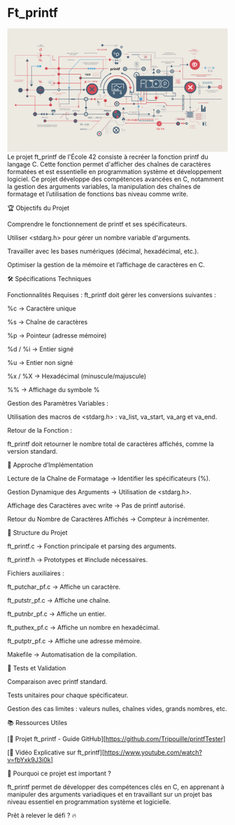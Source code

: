 # Ft_printf
![illustration printf](./picture.png)
Le projet ft_printf de l'École 42 consiste à recréer la fonction printf du langage C. Cette fonction permet d'afficher des chaînes de caractères formatées et est essentielle en programmation système et développement logiciel. Ce projet développe des compétences avancées en C, notamment la gestion des arguments variables, la manipulation des chaînes de formatage et l’utilisation de fonctions bas niveau comme write.

🏆 Objectifs du Projet

Comprendre le fonctionnement de printf et ses spécificateurs.

Utiliser <stdarg.h> pour gérer un nombre variable d'arguments.

Travailler avec les bases numériques (décimal, hexadécimal, etc.).

Optimiser la gestion de la mémoire et l’affichage de caractères en C.

🛠️ Spécifications Techniques

Fonctionnalités Requises : ft_printf doit gérer les conversions suivantes :

%c → Caractère unique

%s → Chaîne de caractères

%p → Pointeur (adresse mémoire)

%d / %i → Entier signé

%u → Entier non signé

%x / %X → Hexadécimal (minuscule/majuscule)

%% → Affichage du symbole %

Gestion des Paramètres Variables :

Utilisation des macros de <stdarg.h> : va_list, va_start, va_arg et va_end.

Retour de la Fonction :

ft_printf doit retourner le nombre total de caractères affichés, comme la version standard.

🔧 Approche d’Implémentation

Lecture de la Chaîne de Formatage → Identifier les spécificateurs (%).

Gestion Dynamique des Arguments → Utilisation de <stdarg.h>.

Affichage des Caractères avec write → Pas de printf autorisé.

Retour du Nombre de Caractères Affichés → Compteur à incrémenter.

📂 Structure du Projet

ft_printf.c → Fonction principale et parsing des arguments.

ft_printf.h → Prototypes et #include nécessaires.

Fichiers auxiliaires :

ft_putchar_pf.c → Affiche un caractère.

ft_putstr_pf.c → Affiche une chaîne.

ft_putnbr_pf.c → Affiche un entier.

ft_puthex_pf.c → Affiche un nombre en hexadécimal.

ft_putptr_pf.c → Affiche une adresse mémoire.

Makefile → Automatisation de la compilation.

🧪 Tests et Validation

Comparaison avec printf standard.

Tests unitaires pour chaque spécificateur.

Gestion des cas limites : valeurs nulles, chaînes vides, grands nombres, etc.

📚 Ressources Utiles

[📌 Projet ft_printf - Guide GitHub][https://github.com/Tripouille/printfTester]

[📌 Vidéo Explicative sur ft_printf][https://www.youtube.com/watch?v=fbYxk9J3i0k]

🚀 Pourquoi ce projet est important ?

ft_printf permet de développer des compétences clés en C, en apprenant à manipuler des arguments variadiques et en travaillant sur un projet bas niveau essentiel en programmation système et logicielle.

Prêt à relever le défi ? 🔥
